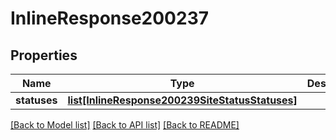 # InlineResponse200237

## Properties
Name | Type | Description | Notes
------------ | ------------- | ------------- | -------------
**statuses** | [**list[InlineResponse200239SiteStatusStatuses]**](InlineResponse200239SiteStatusStatuses.md) |  | [optional] 

[[Back to Model list]](../README.md#documentation-for-models) [[Back to API list]](../README.md#documentation-for-api-endpoints) [[Back to README]](../README.md)


